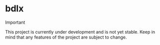 # bdlx

> [!IMPORTANT]
> This project is currently under development and is not yet stable. Keep in mind that any features of the project are subject to change.

